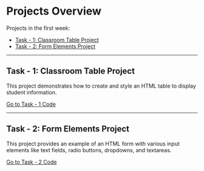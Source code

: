 # Projects Overview

Projects in the first week:

- [Task - 1: Classroom Table Project](#classroom-table-project)
- [Task - 2: Form Elements Project](#form-elements-project)

---

## Task - 1: Classroom Table Project

This project demonstrates how to create and style an HTML table to display student information.

[Go to Task - 1 Code](./Week%20-1/Classroom%20Table%20Project/sinif_tablosu.html)

---

## Task - 2: Form Elements Project

This project provides an example of an HTML form with various input elements like text fields, radio buttons, dropdowns, and textareas.

[Go to Task - 2 Code](./Week%20-1/Use%20of%20Form%20Elements/index.html)
